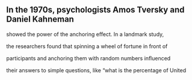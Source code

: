 ## In the 1970s, psychologists Amos Tversky and Daniel Kahneman

showed the power of the anchoring eﬀect. In a landmark study,

the researchers found that spinning a wheel of fortune in front of

participants and anchoring them with random numbers inﬂuenced

their answers to simple questions, like “what is the percentage of United